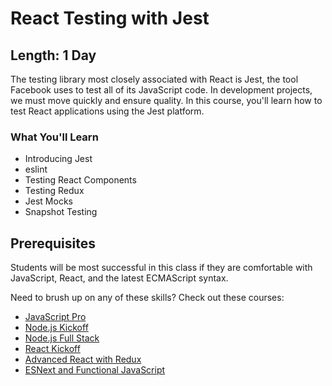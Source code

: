 React Testing with Jest
=======

## Length: 1 Day

The testing library most closely associated with React is Jest, the tool Facebook uses to test all of its JavaScript code. In development projects, we must move quickly and ensure quality. In this course, you'll learn how to test React applications using the Jest platform.

### What You'll Learn

* Introducing Jest
* eslint
* Testing React Components
* Testing Redux
* Jest Mocks
* Snapshot Testing

## Prerequisites
Students will be most successful in this class if they are comfortable with JavaScript, React, and the latest ECMAScript syntax.

Need to brush up on any of these skills? Check out these courses:

* [JavaScript Pro]()
* [Node.js Kickoff]()
* [Node.js Full Stack]()
* [React Kickoff]()
* [Advanced React with Redux]()
* [ESNext and Functional JavaScript]()
